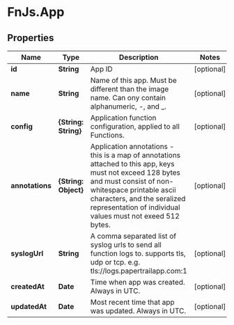 # FnJs.App

## Properties
Name | Type | Description | Notes
------------ | ------------- | ------------- | -------------
**id** | **String** | App ID | [optional] 
**name** | **String** | Name of this app. Must be different than the image name. Can ony contain alphanumeric, -, and _. | [optional] 
**config** | **{String: String}** | Application function configuration, applied to all Functions. | [optional] 
**annotations** | **{String: Object}** | Application annotations - this is a map of annotations attached to this app, keys must not exceed 128 bytes and must consist of non-whitespace printable ascii characters, and the seralized representation of individual values must not exeed 512 bytes. | [optional] 
**syslogUrl** | **String** | A comma separated list of syslog urls to send all function logs to. supports tls, udp or tcp. e.g. tls://logs.papertrailapp.com:1 | [optional] 
**createdAt** | **Date** | Time when app was created. Always in UTC. | [optional] 
**updatedAt** | **Date** | Most recent time that app was updated. Always in UTC. | [optional] 


